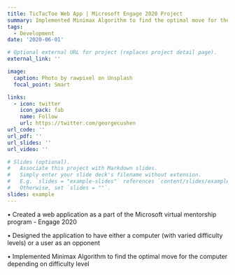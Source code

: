 ```yaml
---
title: TicTacToe Web App | Microsoft Engage 2020 Project
summary: Implemented Minimax Algorithm to find the optimal move for the computer depending on difficulty level
tags:
  - Development
date: '2020-06-01'

# Optional external URL for project (replaces project detail page).
external_link: ''

image:
  caption: Photo by rawpixel on Unsplash
  focal_point: Smart

links:
  - icon: twitter
    icon_pack: fab
    name: Follow
    url: https://twitter.com/georgecushen
url_code: ''
url_pdf: ''
url_slides: ''
url_video: ''

# Slides (optional).
#   Associate this project with Markdown slides.
#   Simply enter your slide deck's filename without extension.
#   E.g. `slides = "example-slides"` references `content/slides/example-slides.md`.
#   Otherwise, set `slides = ""`.
slides: example
---
```

• Created a web application as a part of the Microsoft virtual mentorship program - Engage 2020

• Designed the application to have either a computer (with varied difficulty levels) or a user as an opponent 

• Implemented Minimax Algorithm to find the optimal move for the computer depending on difficulty level
